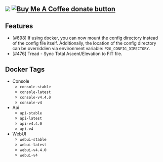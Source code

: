 [![](https://img.shields.io/static/v1?label=Sponsor&message=%E2%9D%A4&logo=GitHub&color=%23fe8e86)](https://github.com/sponsors/philosowaffle) <span class="badge-buymeacoffee"><a href="https://www.buymeacoffee.com/philosowaffle" title="Donate to this project using Buy Me A Coffee"><img src="https://img.shields.io/badge/buy%20me%20a%20coffee-donate-yellow.svg" alt="Buy Me A Coffee donate button" /></a></span>
---

## Features

- [#698] If using docker, you can now mount the config directory instead of the config file itself. Additionally, the location of the config directory can be overriddien via environment variable: `P2G_CONFIG_DIRECTORY`.
- [#476] Tread - Sync Total Ascent/Elevation to FIT file.

## Docker Tags

- Console
    - `console-stable`
    - `console-latest`
    - `console-v4.4.0`
    - `console-v4`
- Api
    - `api-stable`
    - `api-latest`
    - `api-v4.4.0`
    - `api-v4`
- WebUI
    - `webui-stable`
    - `webui-latest`
    - `webui-v4.4.0`
    - `webui-v4`

